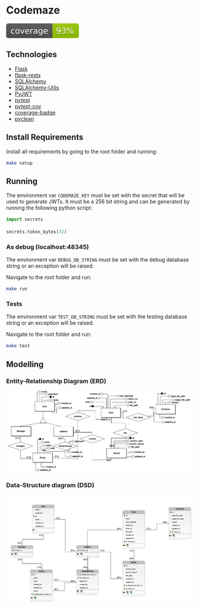 # Codemaze

![coverage-badge](./metadata/coverage.svg)

## Technologies
- [Flask](https://flask.palletsprojects.com/en/2.3.x/)
- [flask-restx](https://flask-restx.readthedocs.io/en/latest/)
- [SQLAlchemy](https://www.sqlalchemy.org)
- [SQLAlchemy-Utils](https://sqlalchemy-utils.readthedocs.io/en/latest/)
- [PyJWT](https://pyjwt.readthedocs.io/en/stable/)
- [pytest](https://docs.pytest.org/en/7.3.x/)
- [pytest-cov](https://pytest-cov.readthedocs.io)
- [coverage-badge](https://pypi.org/project/coverage-badge/)
- [pyclean](https://pypi.org/project/pyclean/)

## Install Requirements

Install all requirements by going to the root folder and running:

```bash
make setup
```

## Running

The environment var `CODEMAZE_KEY` must be set with the secret that will be used to generate JWTs. It must be a 256 bit string and can be generated by running the following python script:

```python
import secrets

secrets.token_bytes(32)
```

### As debug (localhost:48345)

The environment var `DEBUG_DB_STRING` must be set with the debug database string or an exception will be raised.

Navigate to the root folder and run:

```bash
make run
```

### Tests

The environment var `TEST_DB_STRING` must be set with the testing database string or an exception will be raised.

Navigate to the root folder and run:

```bash
make test
```

## Modelling

### Entity-Relationship Diagram (ERD)

![entity-relationship](./metadata/diagrama.png)

### Data-Structure diagram (DSD)

![data-structure](./metadata/logico.png)
